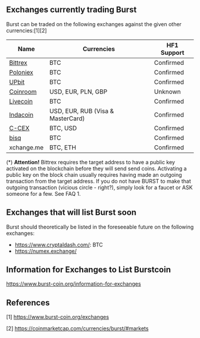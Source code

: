 Exchanges currently trading Burst
---------------------------------

Burst can be traded on the following exchanges against the given other currencies:[1][2]

| Name                                                             | Currencies                        | HF1 Support |
|------------------------------------------------------------------|-----------------------------------|-------------|
| [Bittrex](https://bittrex.com/Market/Index?MarketName=BTC-burst) | BTC                               | Confirmed   |
| [Poloniex](https://poloniex.com/exchange#btc_burst)              | BTC                               | Confirmed   |
| [UPbit](https://upbit.com/exchange?code=CRIX.UPBIT.BTC-BURST)    | BTC                               | Confirmed   |
| [Coinroom](https://www.coinroom.com)                             | USD, EUR, PLN, GBP                | Unknown     |
| [Livecoin](https://www.livecoin.net/)                            | BTC                               | Confirmed   |
| [Indacoin](https://indacoin.com)                                 | USD, EUR, RUB (Visa & MasterCard) | Confirmed   |
| [C-CEX](https://c-cex.com/)                                      | BTC, USD                          | Confirmed   |
| [bisq](https://markets.bisq.network/?market=burst_btc)           | BTC                               | Confirmed   |
| xchange.me                                                       | BTC, ETH                          | Confirmed   |

(\*) **Attention!** Bittrex requires the target address to have a public key activated on the blockchain before they will send send coins. Activating a public key on the block chain usually requires having made an outgoing transaction from the target address. If you do not have BURST to make that outgoing transaction (vicious circle - right?), simply look for a faucet or ASK someone for a few. See FAQ 1.

Exchanges that will list Burst soon
-----------------------------------

Burst should theoretically be listed in the foreseeable future on the following exchanges:

-   <https://www.cryptaldash.com/>: BTC
-   <https://numex.exchange/>

Information for Exchanges to List Burstcoin
-------------------------------------------

<https://www.burst-coin.org/information-for-exchanges>

References
----------

<references />

[1] <https://www.burst-coin.org/exchanges>

[2] <https://coinmarketcap.com/currencies/burst/#markets>
